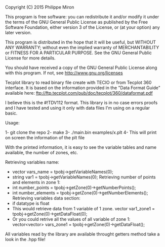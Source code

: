 Copyright (C) 2015 Philippe Miron

This program is free software: you can redistribute it and/or modify
it under the terms of the GNU General Public License as published by
the Free Software Foundation, either version 3 of the License, or
(at your option) any later version.

This program is distributed in the hope that it will be useful,
but WITHOUT ANY WARRANTY; without even the implied warranty of
MERCHANTABILITY or FITNESS FOR A PARTICULAR PURPOSE.  See the
GNU General Public License for more details.

You should have received a copy of the GNU General Public License
along with this program.  If not, see http://www.gnu.org/licenses


Tecplot library to read binary file create with TECIO
or from Tecplot 360 interface. It is based on the information
provided in the "Data Format Guide" available here:
ftp://ftp.tecplot.com/pub/doc/tecplot/360/dataformat.pdf

I believe this is the #!TDV112 format. This library is in
no case errors proofs and I have tested and using it only
with data files I'm using on a regular basic.

Usage:

1- git clone the repo
2- make
3- ./main.bin examples/x.plt
4- This will print on screen the
   information of the plt file

With the printed information, it is easy to see the variable 
tables and name available, the number of zones, etc.

Retrieving variables name:
  - vector<string> vars_name = tpobj->getVariableNames(0);
  - string var1 = tpobj->getVariableNames(0);
Retrieving number of points and elements in zone 1:
  - int number_points = tpobj->getZone(0)->getNumberPoints();
  - int number_elements = tpobj->getZone(0)->getNumberElements();
Retrieving variables data section:
 - if datatype is float
 - This would retrieve data from 1 variable of 1 zone.
   vector<float> var1_zone1 = tpobj->getZone(0)->getDataFloat(0);
 - Or you could retrive all the values of all variable of zone 1:
   vector<vector<float>> vars_zone1 = tpobj->getZone(0)->getDataFloat();

All variables read by the library are available throught getters method
take a look in the .hpp file!
   

  
